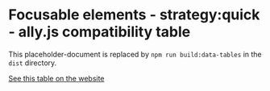 
# Focusable elements - strategy:quick - ally.js compatibility table

This placeholder-document is replaced by `npm run build:data-tables` in the `dist` directory.

[See this table on the website](http://allyjs.io/docs/data-tables/focusable.quick.html)
